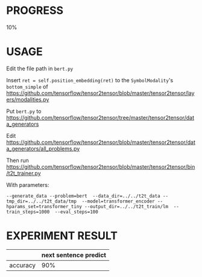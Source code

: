 # PROGRESS

10%

# USAGE

Edit the file path in `bert.py`

Insert `ret = self.position_embedding(ret)` to the `SymbolModality`'s `bottom_simple` of https://github.com/tensorflow/tensor2tensor/blob/master/tensor2tensor/layers/modalities.py
  
Put `bert.py` to https://github.com/tensorflow/tensor2tensor/tree/master/tensor2tensor/data_generators

Edit https://github.com/tensorflow/tensor2tensor/blob/master/tensor2tensor/data_generators/all_problems.py

Then run https://github.com/tensorflow/tensor2tensor/blob/master/tensor2tensor/bin/t2t_trainer.py

With parameters:
```
--generate_data --problem=bert  --data_dir=../../t2t_data --tmp_dir=../../t2t_data/tmp  --model=transformer_encoder --hparams_set=transformer_tiny --output_dir=../../t2t_train/lm  --train_steps=1000  --eval_steps=100
```

# EXPERIMENT RESULT

|  | next sentence predict |
| ------ | ------ |
| accuracy | 90% |


